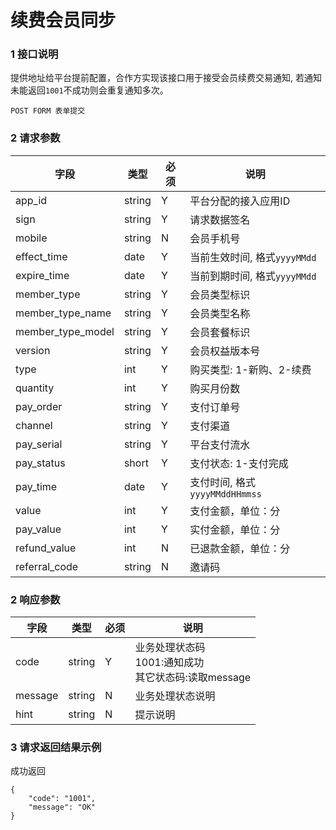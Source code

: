 # 续费会员同步

### 1 接口说明
提供地址给平台提前配置，合作方实现该接口用于接受会员续费交易通知, 若通知未能返回`1001`不成功则会重复通知多次。

    POST FORM 表单提交


### 2 请求参数
| 字段 | 类型   | 必须 | 说明 |
| --- | --- | --- | --- |
| app_id      |  string |  Y   | 平台分配的接入应用ID |
| sign | string | Y | 请求数据签名   |
| mobile      | string | N    | 会员手机号          |
| effect_time     | date | Y    | 当前生效时间, 格式`yyyyMMdd` |
| expire_time     | date | Y    | 当前到期时间, 格式`yyyyMMdd` |
| member_type      | string | Y    | 会员类型标识          |
| member_type_name      | string | Y    | 会员类型名称    |
| member_type_model      | string | Y    | 会员套餐标识    |
| version      | string | Y    | 会员权益版本号    |
| type      | int | Y    | 购买类型: 1-新购、2-续费    |
| quantity      | int | Y    | 购买月份数    |
| pay_order     | string | Y    | 支付订单号     |
| channel       | string | Y    | 支付渠道       |
| pay_serial    | string | Y    | 平台支付流水   |
| pay_status  | short  | Y    | 支付状态: 1-支付完成 |
| pay_time    | date   | Y    | 支付时间, 格式`yyyyMMddHHmmss` |
| value         | int | Y    | 支付金额，单位：分        |
| pay_value         | int | Y    | 实付金额，单位：分    |
| refund_value         | int | N    | 已退款金额，单位：分    |
| referral_code         | string | N    | 邀请码    |

### 2 响应参数

| 字段    | 类型   | 必须 | 说明|
| ------- | ------ | ---- | ---------------------------------------------------------- |
| code    | string | Y    | 业务处理状态码<br>1001:通知成功<br/>其它状态码:读取message |
| message | string | N    | 业务处理状态说明          |
| hint    | string | N    | 提示说明       |


### 3 请求返回结果示例

成功返回
```
{
	"code": "1001",
	"message": "OK"
}
```

